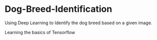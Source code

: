 # Dog-Breed-Identification
Using Deep Learning to Identify the dog breed based on a given image.

Learning the basics of Tensorflow

